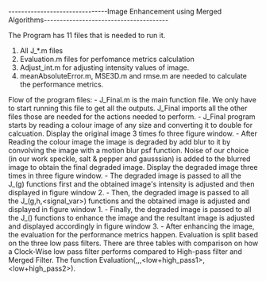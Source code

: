-------------------------------Image Enhancement using Merged Algorithms---------------------------------------

The Program has 11 files that is needed to run it.
1. All J_*.m files
2. Evaluation.m files for perfomance metrics calculation
3. Adjust_int.m for adjusting intensity values of image.
4. meanAbsoluteError.m, MSE3D.m and rmse.m are needed to calculate the performance metrics.

Flow of the program files:
	- J_Final.m is the main function file. We only have to start running this file to get all the outputs. J_Final imports all the other files those are needed for the actions needed to perform.
	- J_Final program starts by reading a colour image of any size and converting it to double for calcuation. Display the original image 3 times fo three figure window.
	- After Reading the colour image the image is degraded by add blur to it by convolving the image with a motion blur psf function. Noise of our choice (in our work speckle, salt & pepper and gausssian) is added to the blurred image to obtain the final degraded image. Display the degraded image three times in three figure window.
	- The degraded image is passed to all the J_<low-pass filter name>(g) functions first and the obtained image's intensity is adjusted and then displayed in figure window 2.
	- Then, the degraded image is passed to all the J_<High-pass filter name>(g,h,<signal_var>) functions and the obtained image is adjusted and displayed in figure window 1.
	- Finally, the degraded image is passed to all the J_<Merged filter name>() functions to enhance the image and the resultant image is adjusted and displayed accordingly in figure window 3.
	- After enhancing the image, the evaluation for the performance metrics happen. Evaluation is split based on the three low pass filters. There are three tables with comparison on how a Clock-Wise low pass filter performs compared to High-pass filter and Merged Filter. The function Evaluation(<low-pass>,<high-pass1>,<high-pass2>,<low+high_pass1>,<low+high_pass2>).
	




